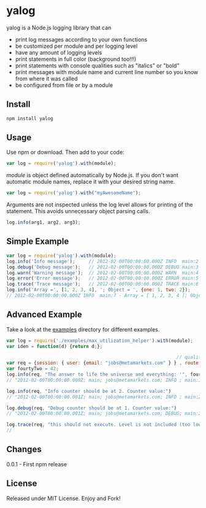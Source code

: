 yalog
===========

yalog is a Node.js logging library that can

* print log messages according to your own functions
* be customized per module and per logging level
* have any amount of logging levels
* print statements in full color (background too!!!)
* print statements with console qualities such as "italics" or "bold"
* print messages with module name and current line number so you know from where it was called
* be configured from file or by a module

Install
-----
```javascript
npm install yalog
```

Usage
-----
Use npm or download. Then add to your code:

```javascript
var log = require('yalog').with(module);
```

*module* is object defined automatically by Node.js. If you don't want automatic module names, replace it with your desired string name.

```javascript
var log = require('yalog').with("myAwesomeName");
```

Arguments are not inspected unless the log level allows for printing of the statement.  This avoids unnecessary object parsing calls.

```javascript
log.info(arg1, arg2, arg3);
```


Simple Example
--------------

```javascript
var log = require('yalog').with(module);
log.info('Info message');     // 2012-02-00T00:00:00.000Z INFO  main:2 - Info message
log.debug('Debug message');   // 2012-02-00T00:00:00.000Z DEBUG main:3 - Debug message
log.warn('Warning message');  // 2012-02-00T00:00:00.000Z WARN  main:4 - Warning message
log.error('Error message');   // 2012-02-00T00:00:00.000Z ERROR main:5 - Error message
log.trace('Trace message');   // 2012-02-00T00:00:00.000Z TRACE main:6 - Trace message
log.info('Array =', [1, 2, 3, 4], '; Object = ', {one: 1, two: 2});
// 2012-02-00T00:00:00.000Z INFO  main:7 - Array = [ 1, 2, 3, 4 ]; Object = { one: 1, two: 2 }
```


Advanced Example
---------------

Take a look at the [examples](github.com/schloerke/yalog/tree/master/examples) directory for different examples.

```javascript
var log = require('./examples/max_utilization_helper').with(module);
var iden = function(d) {return d;};

                                                              // qualifiers to make it a 'req' object
var req = {session: { user: {email: "jobs@metamarkets.com" } } , route: {}, res: {}, next: iden};
var fourtyTwo = 42;
log.info(req, "The answer to life the universe and everything: '", fourtyTwo, "'")
// "2012-02-00T00:00:00.000Z; main; jobs@metamarkets.com; INFO ; main:18; The answer to life the universe and everything: '!¿!fourtyTwo!¿!'; 1"

log.info(req, "Info counter should be at 2. Counter value:")
// "2012-02-00T00:00:00.001Z; main; jobs@metamarkets.com; INFO ; main:21; Info counter should be at 2. Counter value:; 2"

log.debug(req, "Debug counter should be at 1. Counter value:")
// "2012-02-00T00:00:00.001Z; main; jobs@metamarkets.com; DEBUG; main:24; Debug counter should be at 1. Counter value:; 1"

log.trace(req, "this should not execute. Level is not included (too low in stack)")
//
```


Changes
-------
0.0.1 - First npm release


License
-------
Released under MIT License. Enjoy and Fork!
